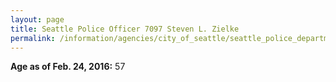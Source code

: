 ```yaml
---
layout: page
title: Seattle Police Officer 7097 Steven L. Zielke
permalink: /information/agencies/city_of_seattle/seattle_police_department/copbook/7097/
---
```


**Age as of Feb. 24, 2016:** 57
